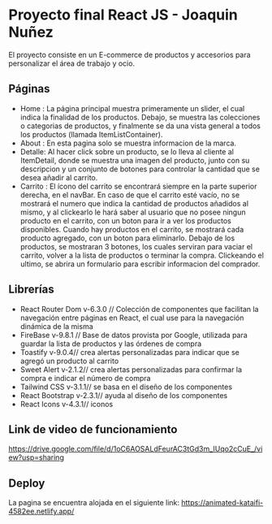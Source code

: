 # Proyecto final React JS - Joaquin Nuñez
El proyecto consiste en un E-commerce de productos y accesorios para personalizar el área de trabajo y ocio. 


## Páginas
* Home : La página principal muestra primeramente un slider, el cual indica la finalidad de los productos. Debajo, se muestra las colecciones o categorias de productos, y finalmente se da una vista general a todos los productos (llamada ItemListContainer).
* About : En esta pagina solo se muestra informacion de la marca. 
* Detalle:  Al hacer click sobre un producto, se lo lleva al cliente al ItemDetail, donde se muestra una imagen del producto, junto con su descripcion y un conjunto de botones para controlar la cantidad que se desea añadir al carrito. 
* Carrito : El ícono del carrito se encontrará siempre en la parte superior derecha, en el navBar. En caso de que el carrito esté vacío, no se mostrará el numero que indica la cantidad de productos añadidos al mismo, y al clickearlo le hará saber al usuario que no posee ningun producto en el carrito, con un boton para ir a ver los productos disponibles. Cuando hay productos en el carrito, se mostrará cada producto agregado, con un boton para eliminarlo. Debajo de los productos, se mostraran 3 botones, los cuales serviran para vaciar el carrito, volver a la lista de productos o terminar la compra. Clickeando el ultimo, se abrira un formulario para escribir informacion del comprador.

## Librerías
* React Router Dom v-6.3.0 // Colección de componentes que facilitan la navegación entre páginas en React, el cual use para la navegación dinámica de la misma
* FireBase v-9.8.1 // Base de datos provista por Google, utilizada para guardar la lista de productos y las órdenes de compra
* Toastify v-9.0.4// crea alertas personalizadas para indicar que se agregó un producto al carrito
* Sweet Alert v-2.1.2// crea alertas personalizadas para confirmar la compra e indicar el número de compra
* Tailwind CSS v-3.1.1// se basa en el diseño de los componentes
* React Bootstrap v-2.3.1// ayuda al diseño de los componentes
* React Icons v-4.3.1// iconos

## Link de video de funcionamiento
https://drive.google.com/file/d/1oC6AOSALdFeurAC3tGd3m_IUqo2cCuE_/view?usp=sharing
## Deploy
La pagina se encuentra alojada en el siguiente link: https://animated-kataifi-4582ee.netlify.app/
